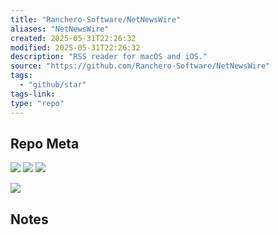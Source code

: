 ```yaml
---
title: "Ranchero-Software/NetNewsWire"
aliases: "NetNewsWire"
created: 2025-05-31T22:26:32
modified: 2025-05-31T22:26:32
description: "RSS reader for macOS and iOS."
source: "https://github.com/Ranchero-Software/NetNewsWire"
tags:
  - "github/star"
tags-link:
type: "repo"
---
```

## Repo Meta

![](https://img.shields.io/github/stars/Ranchero-Software/NetNewsWire?style=for-the-badge&label=stars) ![](https://img.shields.io/github/repo-size/Ranchero-Software/NetNewsWire?style=for-the-badge&label=size) ![](https://img.shields.io/github/created-at/Ranchero-Software/NetNewsWire?style=for-the-badge&label=since)

[![](https://github-readme-stats.vercel.app/api/pin/?username=Ranchero-Software&repo=NetNewsWire&bg_color=00000000)](https://github.com/Ranchero-Software/NetNewsWire)

## Notes

